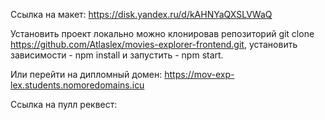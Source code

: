 Ссылка на макет:
https://disk.yandex.ru/d/kAHNYaQXSLVWaQ

Установить проект локально можно клонировав репозиторий git clone https://github.com/Atlaslex/movies-explorer-frontend.git,
установить зависимости - npm install и запустить - npm start.

Или перейти на дипломный домен:
https://mov-exp-lex.students.nomoredomains.icu

Ссылка на пулл реквест:
